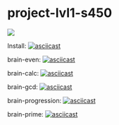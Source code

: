 # project-lvl1-s450
<a href="https://codeclimate.com/github/78RUS/project-lvl1-s450/maintainability"><img src="https://api.codeclimate.com/v1/badges/8f2d4df272f27454659c/maintainability" /></a>

Install:
[![asciicast](https://asciinema.org/a/230948.svg)](https://asciinema.org/a/230948)

brain-even:
[![asciicast](https://asciinema.org/a/230950.svg)](https://asciinema.org/a/230950)

brain-calc:
[![asciicast](https://asciinema.org/a/aMMQ62TJllc7QXdUKRPVuJuNZ.svg)](https://asciinema.org/a/aMMQ62TJllc7QXdUKRPVuJuNZ)

brain-gcd:
[![asciicast](https://asciinema.org/a/230952.svg)](https://asciinema.org/a/230952)

brain-progression:
[![asciicast](https://asciinema.org/a/231201.svg)](https://asciinema.org/a/231201)

brain-prime:
[![asciicast](https://asciinema.org/a/231203.svg)](https://asciinema.org/a/231203)
